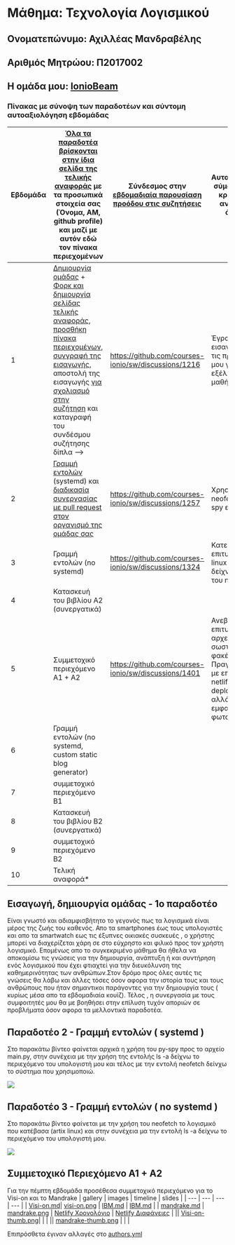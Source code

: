 # Μάθημα: Τεχνολογία Λογισμικού
## Ονοματεπώνυμο: Αχιλλέας Μανδραβέλης 
## Αριθμός Μητρώου: Π2017002
## Η ομάδα μου: [IonioBeam](https://github.com/IonioBeam)

### Πίνακας με σύνοψη των παραδοτέων και σύντομη αυτοαξιολόγηση εβδομάδας
| Εβδομάδα | [Όλα τα παραδοτέα βρίσκονται στην ίδια σελίδα της τελικής αναφοράς](https://epidrome.github.io/teaching/deliverables/) με τα προσωπικά στοιχεία σας (Όνομα, ΑΜ, github profile) και μαζί με αυτόν εδώ τον πίνακα περιεχομένων | Σύνδεσμος στην [εβδομαδιαία παρουσίαση προόδου στις συζητήσεις](https://github.com/courses-ionio/help/discussions/categories/show-and-tell) | Αυτοαξιολόγηση σύμφωνα με τα κριτήρια της αντίστοιχης άσκησης |
| --- | --- | --- | --- |
| 1 | [Δημιουργία ομάδας](https://epidrome.github.io/teaching/team/) + [Φορκ και δημιουργία σελίδας τελικής αναφοράς](https://epidrome.github.io/teaching/guide/), [προσθήκη πίνακα περιεχομένων](https://raw.githubusercontent.com/courses-ionio/sw/master/README.md), [συγγραφή της εισαγωγής](https://epidrome.github.io/teaching/intro/), αποστολή της εισαγωγής [για σχολιασμό στην συζήτηση](https://github.com/courses-ionio/sw/discussions/categories/show-and-tell) και καταγραφή του συνδέσμου συζήτησης δίπλα --> | https://github.com/courses-ionio/sw/discussions/1216| Έγραψα την εισαγωγή μου και τις προσδοκίες μου για την εξέλιξη του μαθήματος |
| 2 | [Γραμμή εντολών](https://epidrome.github.io/teaching/cli) (systemd) και [διαδικασία συνεργασίας με pull request στον οργανισμό της ομάδας σας](https://epidrome.github.io/teaching/team) | https://github.com/courses-ionio/sw/discussions/1257 | Χρησιμοποιώ τα neofetch και py-spy επιτυχώς|
| 3 | Γραμμή εντολών (no systemd) | https://github.com/courses-ionio/sw/discussions/1324| Κατεβάζω επιτυχώς το artix linux και το δείχνω χρήση του neofetch |
| 4 | Κατασκευή του βιβλίου Α2 (συνεργατικά) | | |
| 5 | Συμμετοχικό περιεχόμενο A1 + A2 | https://github.com/courses-ionio/sw/discussions/1401| Ανεβάζω επιτυχώς όλα τα αρχεία στους σωστπύς φακέλους. Πραγματοποιώ με επιτυχία το netlify και κάνω deploy το site αλλά δεν μου εμφανίζει τις φωτογραφίες|
| 6 | Γραμμή εντολών (no systemd, custom static blog generator) | | |
| 7 | συμμετοχικό περιεχόμενο B1 | | |
| 8 | Κατασκευή του βιβλίου Β2 (συνεργατικά) | | |
| 9 | συμμετοχικό περιεχόμενο B2 | | |
| 10 | Τελική αναφορά* | | |

## Εισαγωγή, δημιουργία ομάδας - 1ο παραδοτέο
Είναι γνωστό και αδιαμφισβήτητο το γεγονός πως τα λογισμικά είναι μέρος της ζωής του καθενός. Απο τα smartphones έως τους υπολογιστές και απο τα smartwatch εως τις έξυπνες οικιακές συσκευές , ο χρήστης μπορεί να διαχερίζεται χάρη σε στο εύχρηστο και φιλικό προς τον χρήστη λογισμικό. Επομένως απο το συγκεκριμένο μάθημα θα ήθελα να αποκομίσω τις γνώσεις για την δημιουργία, ανάπτυξη ή και συντήρηση ενός λογισμικού που έχει φτιαχτεί για την διευκόλυνση της καθημερινότητας των ανθρώπων.Στον δρόμο προς όλες αυτές τις γνώσεις θα λάβω και άλλες τόσες όσον αφορα την ιστορία τους και τους ανθρώπους που ήταν σημαντικοι παράγοντες για την δημιουργία τους ( κυρίως μέσα απο τα εβδομαδιαία κουίζ). Τέλος , η συνεργασία με τους συμφοιτητές μου θα με βοηθήσει στην επίλυση τυχόν αποριών σε προβλήματα όσον αφορα τα μελλοντικά παραδοτέα.

## Παραδοτέο 2 - Γραμμή εντολών ( systemd )
Στο παρακάτω  βίντεο φαίνεται αρχικά η χρήση του py-spy προς το αρχείο main.py, στην συνέχεια με την χρήση της εντολής ls -a δείχνω το περιεχόμενο του υπολογιστή μου και τέλος με την εντολή neofetch δείνχω το σύστημα που χρησιμοποιώ.

<a href="https://asciinema.org/a/r0V2ghjc857YaA9BCytLG03ze" target="_blank"><img src="https://asciinema.org/a/r0V2ghjc857YaA9BCytLG03ze.svg" /></a> 

## Παραδοτέο 3 - Γραμμή εντολών ( no systemd )
Στο παρακάτω βίντεο φαίνεται με την χρήση του neofetch το λογισμικό που κατέβασα (artix linux) και στην συνέχεια μα την εντολή ls -a δείχνω το περιεχόμενο του υπολογιστή μου.

<a href="https://asciinema.org/a/564453" target="_blank"><img src="https://asciinema.org/a/564453.svg" /></a>


## Συμμετοχικό Περιεχόμενο Α1 + Α2
Για την πέμπτη εβδομάδα προσέθεσα συμμετοχικό περιεχόμενο για το Visi-on και το Mandrake
| gallery | images | timeline | slides | 
| --- | --- | --- | --- | 
| [Visi-on.md](https://github.com/axilleasmandravelis/_gallery/blob/master/visi-on.md)| [visi-on.png](https://github.com/axilleasmandravelis/images/blob/master/visi-on.png) | [IBM.md](https://github.com/axilleasmandravelis/site/blob/master/_timeline/IBM.md) | [IBM.md](https://github.com/axilleasmandravelis/site/blob/master/_slides/IBM.md) |
| [mandrake.md](https://github.com/axilleasmandravelis/_gallery/blob/master/mandrake.mb) | [mandrake.png](https://github.com/axilleasmandravelis/images/blob/master/mandrake.png) | [Netlify Χρονολόγιο](https://resonant-dusk-8b5c69.netlify.app/timeline/ibm/) | [Netlify Διαφάνειες](https://resonant-dusk-8b5c69.netlify.app/slides/ibm/) |
||  [Visi-on-thumb.png](https://github.com/axilleasmandravelis/images/blob/master/visi-on-thump.png)|    |        |
||  [mandrake-thumb.png](https://github.com/axilleasmandravelis/images/blob/master/mandrake-thump.png)      |    |     | 

Επιπρόσθετα έγιναν αλλαγές στο [authors.yml](https://github.com/axilleasmandravelis/site/blob/master/_timeline/IBM.md)
